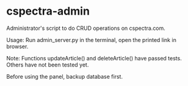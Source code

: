 # cspectra-admin

Administrator's script to do CRUD operations on cspectra.com.

Usage:
Run admin_server.py in the terminal, open the printed link in browser.

Note:
Functions updateArticle() and deleteArticle() have passed tests.
Others have not been tested yet. 

Before using the panel, backup database first.